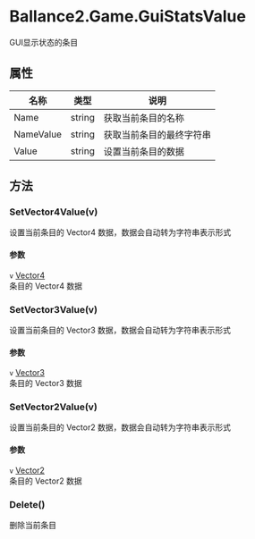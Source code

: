 ﻿# Ballance2.Game.GuiStatsValue 
GUI显示状态的条目

## 属性

|名称|类型|说明|
|---|---|---|
|Name|string |获取当前条目的名称|
|NameValue|string |获取当前条目的最终字符串|
|Value|string |设置当前条目的数据|

## 方法



### SetVector4Value(v)

设置当前条目的 Vector4 数据，数据会自动转为字符串表示形式


#### 参数


`v` [Vector4](https://docs.unity3d.com/ScriptReference/Vector4.html) <br/>条目的 Vector4 数据




### SetVector3Value(v)

设置当前条目的 Vector3 数据，数据会自动转为字符串表示形式


#### 参数


`v` [Vector3](https://docs.unity3d.com/ScriptReference/Vector3.html) <br/>条目的 Vector3 数据




### SetVector2Value(v)

设置当前条目的 Vector2 数据，数据会自动转为字符串表示形式


#### 参数


`v` [Vector2](https://docs.unity3d.com/ScriptReference/Vector2.html) <br/>条目的 Vector2 数据




### Delete()

删除当前条目

